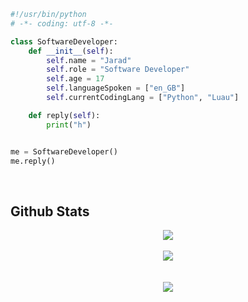 ```py
#!/usr/bin/python
# -*- coding: utf-8 -*-

class SoftwareDeveloper:
    def __init__(self):
        self.name = "Jarad"
        self.role = "Software Developer"
        self.age = 17
        self.languageSpoken = ["en_GB"]
        self.currentCodingLang = ["Python", "Luau"]

    def reply(self):
        print("h")


me = SoftwareDeveloper()
me.reply()
```

<br/>

## Github Stats  
<div align="center"><img src="https://github-readme-stats.vercel.app/api?username=jvrring&show_icons=true&count_private=true&hide_border=true&theme=github_dark" align="center" /></div>  

<br/>  

<div align="center"><img src="https://spotify-github-profile.vercel.app/api/view?uid=nnyi4xjv833t6zznftzo40kb6&cover_image=true&theme=default&show_offline=false&background_color=121212&bar_color_cover=true" /></div>  

<br/>  

<div align="center"></div>  

<br/>  

<div align="center">
<img src="https://komarev.com/ghpvc/?username=jvrring&&style=flat-square" align="center" />
</div>  

<br />
